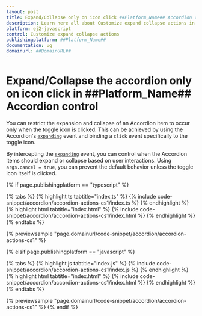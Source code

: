 ```yaml
---
layout: post
title: Expand/Collapse only on icon click ##Platform_Name## Accordion control | Syncfusion
description: Learn here all about Customize expand collapse actions in Syncfusion ##Platform_Name## Accordion control of Syncfusion Essential JS 2 and more.
platform: ej2-javascript
control: Customize expand collapse actions 
publishingplatform: ##Platform_Name##
documentation: ug
domainurl: ##DomainURL##
---
```


# Expand/Collapse the accordion only on icon click in ##Platform_Name## Accordion control

You can restrict the expansion and collapse of an Accordion item to occur only when the toggle icon is clicked. This can be achieved by using the Accordion's [`expanding`](https://ej2.syncfusion.com/documentation/api/accordion/#expanding) event and binding a `click` event specifically to the toggle icon.

By intercepting the [`expanding`](https://ej2.syncfusion.com/documentation/api/accordion/#expanding) event, you can control when the Accordion items should expand or collapse based on user interactions. Using `args.cancel = true`, you can prevent the default behavior unless the toggle icon itself is clicked.

{% if page.publishingplatform == "typescript" %}

{% tabs %}
{% highlight ts tabtitle="index.ts" %}
{% include code-snippet/accordion/accordion-actions-cs1/index.ts %}
{% endhighlight %}
{% highlight html tabtitle="index.html" %}
{% include code-snippet/accordion/accordion-actions-cs1/index.html %}
{% endhighlight %}
{% endtabs %}
        
{% previewsample "page.domainurl/code-snippet/accordion/accordion-actions-cs1" %}

{% elsif page.publishingplatform == "javascript" %}

{% tabs %}
{% highlight js tabtitle="index.js" %}
{% include code-snippet/accordion/accordion-actions-cs1/index.js %}
{% endhighlight %}
{% highlight html tabtitle="index.html" %}
{% include code-snippet/accordion/accordion-actions-cs1/index.html %}
{% endhighlight %}
{% endtabs %}

{% previewsample "page.domainurl/code-snippet/accordion/accordion-actions-cs1" %}
{% endif %}